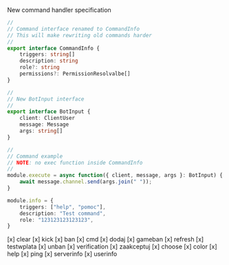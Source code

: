 New command handler specification
```ts
//
// Command interface renamed to CommandInfo
// This will make rewriting old commands harder
//
export interface CommandInfo {
	triggers: string[]
	description: string
	role?: string
	permissions?: PermissionResolvalbe[]
}

//
// New BotInput interface
//
export interface BotInput {
	client: ClientUser
	message: Message
	args: string[]
}

//
// Command example
// NOTE: no exec function inside CommandInfo
//
module.execute = async function({ client, message, args }: BotInput) {
	await message.channel.send(args.join(" "));
}

module.info = {
	triggers: ["help", "pomoc"],
	description: "Test command",
	role: "123123123123123",
}

```

[x] clear
[x] kick
[x] ban
[x] cmd
[x] dodaj
[x] gameban
[x] refresh
[x] testwplata
[x] unban
[x] verification
[x] zaakceptuj
[x] choose
[x] color
[x] help
[x] ping
[x] serverinfo
[x] userinfo